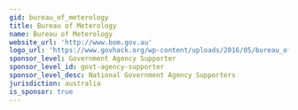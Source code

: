 ```yaml
---
gid: bureau_of_meterology
title: Bureau of Meterology
name: Bureau of Meterology
website_url: 'http://www.bom.gov.au'
logo_url: 'https://www.govhack.org/wp-content/uploads/2016/05/bureau_of_meteorology.png'
sponsor_level: Government Agency Supporter
sponsor_level_id: govt-agency-supporter
sponsor_level_desc: National Government Agency Supporters
jurisdiction: australia
is_sponsor: true
---
```

